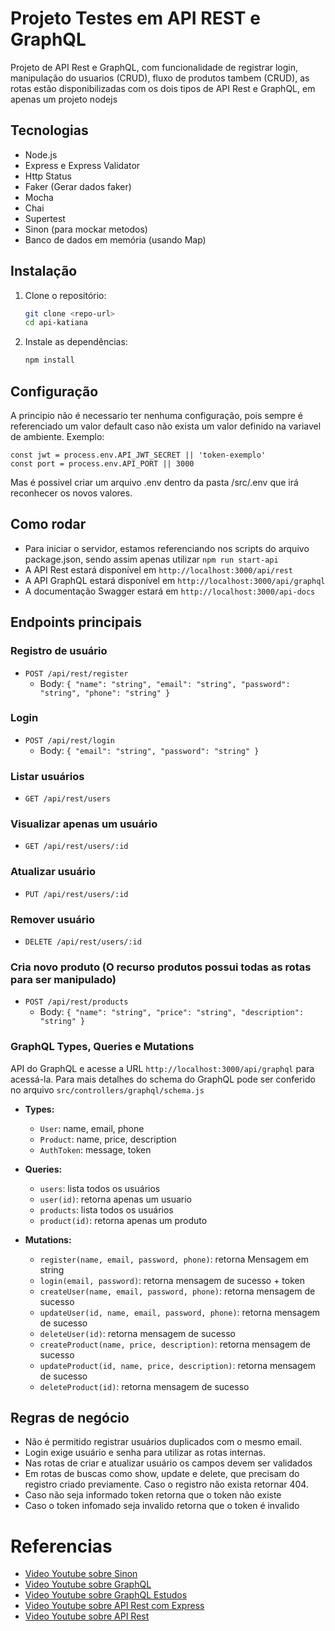 # Projeto Testes em API REST e GraphQL

Projeto de API Rest e GraphQL, com funcionalidade de registrar login, manipulação do usuarios (CRUD), fluxo de produtos tambem (CRUD), as rotas estão disponibilizadas com os dois tipos de API Rest e GraphQL, em apenas um projeto nodejs

## Tecnologias
- Node.js
- Express e Express Validator
- Http Status
- Faker (Gerar dados faker)
- Mocha
- Chai
- Supertest
- Sinon (para mockar metodos)
- Banco de dados em memória (usando Map)

## Instalação

1. Clone o repositório:
   ```sh
   git clone <repo-url>
   cd api-katiana
   ```
2. Instale as dependências:
   ```sh
   npm install 
   ```

## Configuração

A principio não é necessario ter nenhuma configuração, pois sempre é referenciado um valor default caso não exista um valor definido na variavel de ambiente.
Exemplo:
```shell
const jwt = process.env.API_JWT_SECRET || 'token-exemplo'
const port = process.env.API_PORT || 3000
```
Mas é possivel criar um arquivo .env dentro da pasta /src/.env que irá reconhecer os novos valores.

## Como rodar

- Para iniciar o servidor, estamos referenciando nos scripts do arquivo package.json, sendo assim apenas utilizar `npm run start-api`
- A API Rest estará disponível em `http://localhost:3000/api/rest`
- A API GraphQL estará disponível em `http://localhost:3000/api/graphql`
- A documentação Swagger estará em `http://localhost:3000/api-docs`

## Endpoints principais

### Registro de usuário
- `POST /api/rest/register`
  - Body: `{ "name": "string", "email": "string", "password": "string", "phone": "string" }`

### Login
- `POST /api/rest/login`
  - Body: `{ "email": "string", "password": "string" }`

### Listar usuários
- `GET /api/rest/users`

### Visualizar apenas um usuário
- `GET /api/rest/users/:id`

### Atualizar usuário
- `PUT /api/rest/users/:id`

### Remover usuário
- `DELETE /api/rest/users/:id`

### Cria novo produto (O recurso produtos possui todas as rotas para ser manipulado)
- `POST /api/rest/products`
  - Body: `{ "name": "string", "price": "string", "description": "string" }`

### GraphQL Types, Queries e Mutations
API do GraphQL e acesse a URL `http://localhost:3000/api/graphql` para acessá-la. Para mais detalhes do schema do GraphQL pode ser conferido no arquivo `src/controllers/graphql/schema.js`

- **Types:**
  - `User`: name, email, phone
  - `Product`: name, price, description
  - `AuthToken`: message, token
- **Queries:**
  - `users`: lista todos os usuários
  - `user(id)`: retorna apenas um usuario
  - `products`: lista todos os usuários
  - `product(id)`: retorna apenas um produto

- **Mutations:**
  - `register(name, email, password, phone)`: retorna Mensagem em string
  - `login(email, password)`: retorna mensagem de sucesso + token
  - `createUser(name, email, password, phone)`: retorna mensagem de sucesso
  - `updateUser(id, name, email, password, phone)`: retorna mensagem de sucesso
  - `deleteUser(id)`: retorna mensagem de sucesso
  - `createProduct(name, price, description)`: retorna mensagem de sucesso
  - `updateProduct(id, name, price, description)`: retorna mensagem de sucesso
  - `deleteProduct(id)`: retorna mensagem de sucesso

## Regras de negócio
- Não é permitido registrar usuários duplicados com o mesmo email.
- Login exige usuário e senha para utilizar as rotas internas.
- Nas rotas de criar e atualizar usuário os campos devem ser validados
- Em rotas de buscas como show, update e delete, que precisam do registro criado previamente. Caso o registro não exista retornar 404.
- Caso não seja informado token retorna que o token não existe
- Caso o token infomado seja invalido retorna que o token é invalido

# Referencias
- [Video Youtube sobre Sinon](https://www.youtube.com/watch?v=rXoh6ZFUg-E)
- [Video Youtube sobre GraphQL](https://www.youtube.com/watch?v=-6YWAgOr9N4)
- [Video Youtube sobre GraphQL Estudos](https://www.youtube.com/watch?v=1dz48pReq_c)
- [Video Youtube sobre API Rest com Express](https://www.youtube.com/watch?v=ycIxWTEI908)
- [Video Youtube sobre API Rest](https://www.youtube.com/watch?v=hHM-hr9q4mo)